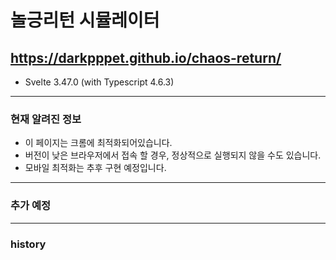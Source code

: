 # 놀긍리턴 시뮬레이터

## https://darkpppet.github.io/chaos-return/

* Svelte 3.47.0 (with Typescript 4.6.3)

---

### 현재 알려진 정보
- 이 페이지는 크롬에 최적화되어있습니다.
- 버전이 낮은 브라우저에서 접속 할 경우, 정상적으로 실행되지 않을 수도 있습니다.
- 모바일 최적화는 추후 구현 예정입니다.

---

### 추가 예정

---

### history
